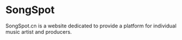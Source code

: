 # SongSpot
SongSpot.cn is a website dedicated to provide a platform for individual music artist and producers.
